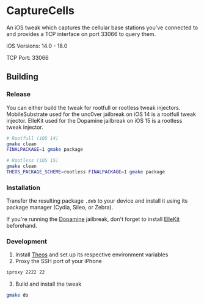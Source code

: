 # CaptureCells

An iOS tweak which captures the cellular base stations you've connected to and provides a TCP interface on port 33066 to query them.

iOS Versions: 14.0 - 18.0

TCP Port: 33066

## Building

### Release

You can either build the tweak for rootfull or rootless tweak injectors.
MobileSubstrate used for the unc0ver jailbreak on iOS 14 is a rootfull tweak injector.
ElleKit used for the Dopamine jailbreak on iOS 15 is a rootless tweak injector.

```bash
# Rootfull (iOS 14)
gmake clean
FINALPACKAGE=1 gmake package

# Rootless (iOS 15)
gmake clean
THEOS_PACKAGE_SCHEME=rootless FINALPACKAGE=1 gmake package
```

### Installation

Transfer the resulting package `.deb` to your device and install it using its package manager (Cydia, Sileo, or Zebra).

If you're running the [Dopamine](https://ellekit.space/dopamine/) jailbreak, don't forget to install [ElleKit](https://ellekit.space) beforehand.

### Development
1. Install [Theos](https://theos.dev/docs/) and set up its respective environment variables
2. Proxy the SSH port of your iPhone
```bash
iproxy 2222 22
```
3. Build and install the tweak
```bash
gmake do
```
